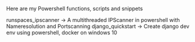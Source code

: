 Here are my Powershell functions, scripts and snippets

runspaces_ipscanner -> A multithreaded IPScanner in powershell with Nameresolution and Portscanning
django_quickstart -> Create django dev env using powershell, docker on windows 10